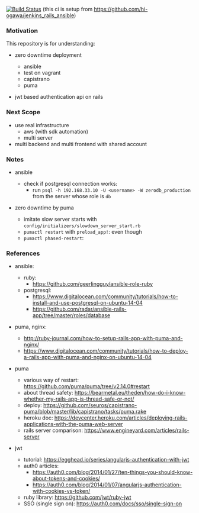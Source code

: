 [![Build Status](http://jenkins.hiogawa.net:8080/buildStatus/icon?job=rails_jwt_zero_downtime)](http://jenkins.hiogawa.net:8080/job/rails_jwt_zero_downtime) (this ci is setup from https://github.com/hi-ogawa/jenkins_rails_ansible)

### Motivation

This repository is for understanding:

- zero downtime deployment
  - ansible
  - test on vagrant
  - capistrano
  - puma

- jwt based authentication api on rails

### Next Scope

- use real infrastructure
  - aws (with sdk automation)
  - multi server
- multi backend and multi frontend with shared account

### Notes

- ansible
  - check if postgresql connection works:
    - run `psql -h 192.168.33.10 -U <username> -W zerodb_production`
      from the server whose role is `db`

- zero downtime by puma
  - imitate slow server starts with `config/initializers/slowdown_server_start.rb`
  - `pumactl restart` with `preload_app!`: even though
  - `pumactl phased-restart`:


### References

- ansible:
  - ruby:
    - https://github.com/geerlingguy/ansible-role-ruby
  - postgresql:
    - https://www.digitalocean.com/community/tutorials/how-to-install-and-use-postgresql-on-ubuntu-14-04
    - https://github.com/radar/ansible-rails-app/tree/master/roles/database

- puma, nginx:
  - http://ruby-journal.com/how-to-setup-rails-app-with-puma-and-nginx/
  - https://www.digitalocean.com/community/tutorials/how-to-deploy-a-rails-app-with-puma-and-nginx-on-ubuntu-14-04

- puma
  - various way of restart: https://github.com/puma/puma/tree/v2.14.0#restart
  - about thread safety: https://bearmetal.eu/theden/how-do-i-know-whether-my-rails-app-is-thread-safe-or-not/
  - deploy: https://github.com/seuros/capistrano-puma/blob/master/lib/capistrano/tasks/puma.rake
  - heroku doc: https://devcenter.heroku.com/articles/deploying-rails-applications-with-the-puma-web-server
  - rails server comparison: https://www.engineyard.com/articles/rails-server

- jwt
  - tutorial: https://egghead.io/series/angularjs-authentication-with-jwt
  - auth0 articles:
    - https://auth0.com/blog/2014/01/27/ten-things-you-should-know-about-tokens-and-cookies/
    - https://auth0.com/blog/2014/01/07/angularjs-authentication-with-cookies-vs-token/
  - ruby library: https://github.com/jwt/ruby-jwt
  - SSO (single sign on): https://auth0.com/docs/sso/single-sign-on
